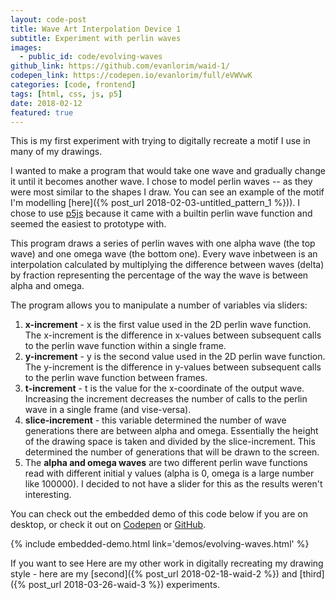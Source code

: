 ```yaml
---
layout: code-post
title: Wave Art Interpolation Device 1
subtitle: Experiment with perlin waves
images:
  - public_id: code/evolving-waves
github_link: https://github.com/evanlorim/waid-1/
codepen_link: https://codepen.io/evanlorim/full/eVWVwK
categories: [code, frontend]
tags: [html, css, js, p5]
date: 2018-02-12
featured: true
---
```

This is my first experiment with trying to digitally recreate a motif I use in many of my drawings.

I wanted to make a program that would take one wave and gradually change it until it becomes another wave. I chose to model perlin waves -- as they were most similar to the shapes I draw. You can see an example of the motif I'm modelling  [here]({% post_url 2018-02-03-untitled_pattern_1 %})). I chose to use [p5js](https://p5js.org/) because it came with a builtin perlin wave function and seemed the easiest to prototype with. 

This program draws a series of perlin waves with one alpha wave (the top wave) and one omega wave (the bottom one). Every wave inbetween is an interpolation calculated by multiplying the difference between waves (delta) by fraction representing the percentage of the way the wave is between alpha and omega. 

The program allows you to manipulate a number of variables via sliders: 
1. **x-increment** - x is the first value used in the 2D perlin wave function. The x-increment is the difference in x-values between subsequent calls to the perlin wave function within a single frame.  
2. **y-increment** - y is the second value used in the 2D perlin wave function. The y-increment is the difference in y-values between subsequent calls to the perlin wave function between frames. 
3. **t-increment** - t is the value for the x-coordinate of the output wave. Increasing the increment decreases the number of calls to the perlin wave in a single frame (and vise-versa).
4. **slice-increment** - this variable determined the number of wave generations there are between alpha and omega. Essentially the height of the drawing space is taken and divided by the slice-increment. This determined the number of generations that will be drawn to the screen. 
5. The **alpha and omega waves** are two different perlin wave functions read with different initial y values (alpha is 0, omega is a large number like 100000). I decided to not have a slider for this as the results weren't interesting.


You can check out the embedded demo of this code below if you are on desktop, or check it out on [Codepen]({page.codepen_link}) or [GitHub]({page.github_link}).

{% include embedded-demo.html link='demos/evolving-waves.html' %}

If you want to see Here are my other work in digitally recreating my drawing style - here are my [second]({% post_url 2018-02-18-waid-2 %}) and [third]({% post_url 2018-03-26-waid-3 %}) experiments. 
